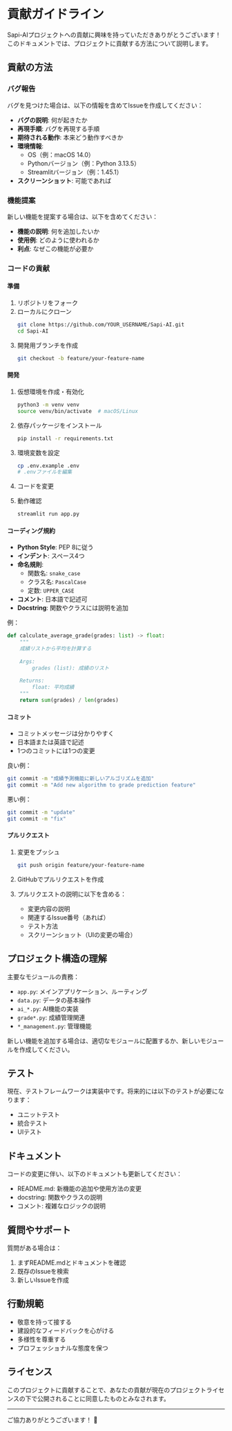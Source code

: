 # 貢献ガイドライン

Sapi-AIプロジェクトへの貢献に興味を持っていただきありがとうございます！このドキュメントでは、プロジェクトに貢献する方法について説明します。

## 貢献の方法

### バグ報告

バグを見つけた場合は、以下の情報を含めてIssueを作成してください：

- **バグの説明**: 何が起きたか
- **再現手順**: バグを再現する手順
- **期待される動作**: 本来どう動作すべきか
- **環境情報**: 
  - OS（例：macOS 14.0）
  - Pythonバージョン（例：Python 3.13.5）
  - Streamlitバージョン（例：1.45.1）
- **スクリーンショット**: 可能であれば

### 機能提案

新しい機能を提案する場合は、以下を含めてください：

- **機能の説明**: 何を追加したいか
- **使用例**: どのように使われるか
- **利点**: なぜこの機能が必要か

### コードの貢献

#### 準備

1. リポジトリをフォーク
2. ローカルにクローン
   ```bash
   git clone https://github.com/YOUR_USERNAME/Sapi-AI.git
   cd Sapi-AI
   ```
3. 開発用ブランチを作成
   ```bash
   git checkout -b feature/your-feature-name
   ```

#### 開発

1. 仮想環境を作成・有効化
   ```bash
   python3 -m venv venv
   source venv/bin/activate  # macOS/Linux
   ```

2. 依存パッケージをインストール
   ```bash
   pip install -r requirements.txt
   ```

3. 環境変数を設定
   ```bash
   cp .env.example .env
   # .envファイルを編集
   ```

4. コードを変更

5. 動作確認
   ```bash
   streamlit run app.py
   ```

#### コーディング規約

- **Python Style**: PEP 8に従う
- **インデント**: スペース4つ
- **命名規則**:
  - 関数名: `snake_case`
  - クラス名: `PascalCase`
  - 定数: `UPPER_CASE`
- **コメント**: 日本語で記述可
- **Docstring**: 関数やクラスには説明を追加

例：
```python
def calculate_average_grade(grades: list) -> float:
    """
    成績リストから平均を計算する
    
    Args:
        grades (list): 成績のリスト
        
    Returns:
        float: 平均成績
    """
    return sum(grades) / len(grades)
```

#### コミット

- コミットメッセージは分かりやすく
- 日本語または英語で記述
- 1つのコミットには1つの変更

良い例：
```bash
git commit -m "成績予測機能に新しいアルゴリズムを追加"
git commit -m "Add new algorithm to grade prediction feature"
```

悪い例：
```bash
git commit -m "update"
git commit -m "fix"
```

#### プルリクエスト

1. 変更をプッシュ
   ```bash
   git push origin feature/your-feature-name
   ```

2. GitHubでプルリクエストを作成

3. プルリクエストの説明に以下を含める：
   - 変更内容の説明
   - 関連するIssue番号（あれば）
   - テスト方法
   - スクリーンショット（UIの変更の場合）

## プロジェクト構造の理解

主要なモジュールの責務：

- `app.py`: メインアプリケーション、ルーティング
- `data.py`: データの基本操作
- `ai_*.py`: AI機能の実装
- `grade*.py`: 成績管理関連
- `*_management.py`: 管理機能

新しい機能を追加する場合は、適切なモジュールに配置するか、新しいモジュールを作成してください。

## テスト

現在、テストフレームワークは実装中です。将来的には以下のテストが必要になります：

- ユニットテスト
- 統合テスト
- UIテスト

## ドキュメント

コードの変更に伴い、以下のドキュメントも更新してください：

- README.md: 新機能の追加や使用方法の変更
- docstring: 関数やクラスの説明
- コメント: 複雑なロジックの説明

## 質問やサポート

質問がある場合は：

1. まずREADME.mdとドキュメントを確認
2. 既存のIssueを検索
3. 新しいIssueを作成

## 行動規範

- 敬意を持って接する
- 建設的なフィードバックを心がける
- 多様性を尊重する
- プロフェッショナルな態度を保つ

## ライセンス

このプロジェクトに貢献することで、あなたの貢献が現在のプロジェクトライセンスの下で公開されることに同意したものとみなされます。

---

ご協力ありがとうございます！ 🎉
